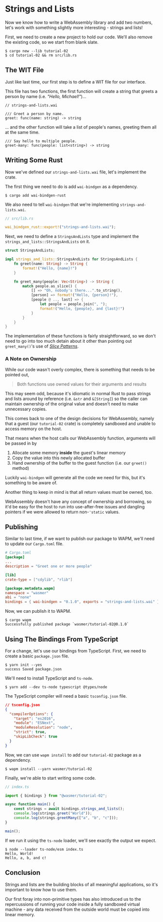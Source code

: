 # Strings and Lists

Now we know how to write a WebAssembly library and add two numbers, let's work
with something slightly more interesting - strings and lists!

First, we need to create a new project to hold our code. We'll also remove the
existing code, so we start from blank slate.

```console
$ cargo new --lib tutorial-02
$ cd tutorial-02 && rm src/lib.rs
```

## The WIT File

Just like last time, our first step is to define a WIT file for our interface.

This file has two functions, the first function will create a string that greets
a person by name (i.e. *"Hello, Michael!"*)...

```wai
// strings-and-lists.wai

/// Greet a person by name.
greet: func(name: string) -> string
```

... and the other function will take a list of people's names, greeting them
all at the same time.

```wai
/// Say hello to multiple people.
greet-many: func(people: list<string>) -> string
```

## Writing Some Rust

Now we've defined our `strings-and-lists.wai` file, let's implement the crate.

The first thing we need to do is add `wai-bindgen` as a dependency.

```console
$ cargo add wai-bindgen-rust
```

We also need to tell `wai-bindgen` that we're implementing
`strings-and-lists.wai`.

```rust
// src/lib.rs

wai_bindgen_rust::export!("strings-and-lists.wai");
```

Next, we need to define a `StringsAndLists` type and implement the
`strings_and_lists::StringsAndLists` on it.

```rust
struct StringsAndLists;

impl strings_and_lists::StringsAndLists for StringsAndLists {
    fn greet(name: String) -> String {
        format!("Hello, {name}!")
    }

    fn greet_many(people: Vec<String>) -> String {
        match people.as_slice() {
            [] => "Oh, nobody's there...".to_string(),
            [person] => format!("Hello, {person}!"),
            [people @ .., last] => {
                let people = people.join(", ");
                format!("Hello, {people}, and {last}!")
            }
        }
    }
}
```

The implementation of these functions is fairly straightforward, so we don't
need to go into too much detain about it other than pointing out
`greet_many()`'s use of [*Slice Patterns*][slice-patterns].

### A Note on Ownership

While our code wasn't overly complex, there is something that needs to be
pointed out,

> Both functions use owned values for their arguments and results

This may seem odd, because it's idiomatic in normal Rust to pass strings and
lists around by reference (i.e. `&str` and `&[String]`) so the caller can
maintain ownership of the original value and doesn't need to make unnecessary
copies.

This comes back to one of the design decisions for WebAssembly, namely that a
guest (our `tutorial-02` crate) is completely sandboxed and unable to access
memory on the host.

That means when the host calls our WebAssembly function, arguments will be
passed in by

1. Allocate some memory **inside** the guest's linear memory
2. Copy the value into this newly allocated buffer
3. Hand ownership of the buffer to the guest function (i.e. our `greet()`
   method)

Luckily `wai-bindgen` will generate all the code we need for this, but it's
something to be aware of.

Another thing to keep in mind is that all return values must be owned, too.

WebAssembly doesn't have any concept of ownership and borrowing, so it'd be easy
for the host to run into use-after-free issues and dangling pointers if we were
allowed to return non-`'static` values.

## Publishing

Similar to last time, if we want to publish our package to WAPM, we'll need to
update our `Cargo.toml` file.

```toml
# Cargo.toml
[package]
...
description = "Greet one or more people"

[lib]
crate-type = ["cdylib", "rlib"]

[package.metadata.wapm]
namespace = "wasmer"
abi = "none"
bindings = { wai-bindgen = "0.1.0", exports = "strings-and-lists.wai" }
```

Now, we can publish it to WAPM.

```console
$ cargo wapm
Successfully published package `wasmer/tutorial-02@0.1.0`
```

## Using The Bindings From TypeScript

For a change, let's use our bindings from TypeScript. First, we need to create
a basic `package.json` file.

```console
$ yarn init --yes
success Saved package.json
```

We'll need to install TypeScript and `ts-node`.

```console
$ yarn add --dev ts-node typescript @types/node
```

The TypeScript compiler will need a basic `tsconfig.json` file.

```json
// tsconfig.json
{
  "compilerOptions": {
    "target": "es2016",
    "module": "ESNext",
    "moduleResolution": "node",
    "strict": true,
    "skipLibCheck": true
  }
}
```

Now, we can use `wapm install` to add our `tutorial-02` package as a dependency.

```console
$ wapm install --yarn wasmer/tutorial-02
```

Finally, we're able to start writing some code.

```ts
// index.ts

import { bindings } from "@wasmer/tutorial-02";

async function main() {
    const strings = await bindings.strings_and_lists();
    console.log(strings.greet("World"));
    console.log(strings.greetMany(["a", "b", "c"]));
}

main();
```

If we run it using the `ts-node` loader, we'll see exactly the output we expect.

```console
$ node --loader ts-node/esm index.ts
Hello, World!
Hello, a, b, and c!
```

## Conclusion

Strings and lists are the building blocks of all meaningful applications, so
it's important to know how to use them.

Our first foray into non-primitive types has also introduced us to the
repercussions of running your code inside a fully sandboxed virtual machine -
any data received from the outside world must be copied into linear memory.

[slice-patterns]: https://adventures.michaelfbryan.com/posts/daily/slice-patterns/

